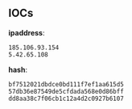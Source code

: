 
## IOCs

__ipaddress__:

```text
185.106.93.154
5.42.65.108
```
__hash__:

```text
bf7512021dbdce0bd111f7ef1aa615d5
57db36e87549de5cfdada568e0d86bff
dd8aa38c7f06cb1c12a4d2c0927b6107
```